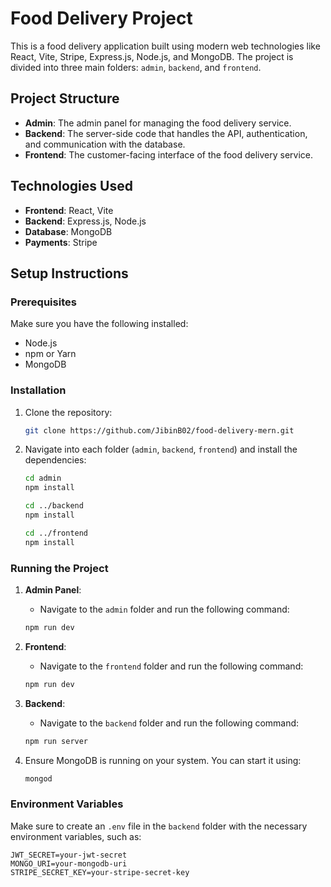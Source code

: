 # Food Delivery Project

This is a food delivery application built using modern web technologies like React, Vite, Stripe, Express.js, Node.js, and MongoDB. The project is divided into three main folders: `admin`, `backend`, and `frontend`.

## Project Structure

- **Admin**: The admin panel for managing the food delivery service.
- **Backend**: The server-side code that handles the API, authentication, and communication with the database.
- **Frontend**: The customer-facing interface of the food delivery service.

## Technologies Used

- **Frontend**: React, Vite
- **Backend**: Express.js, Node.js
- **Database**: MongoDB
- **Payments**: Stripe

## Setup Instructions

### Prerequisites

Make sure you have the following installed:

- Node.js
- npm or Yarn
- MongoDB

### Installation

1. Clone the repository:

    ```bash
    git clone https://github.com/JibinB02/food-delivery-mern.git
    ```

2. Navigate into each folder (`admin`, `backend`, `frontend`) and install the dependencies:

    ```bash
    cd admin
    npm install
    ```

    ```bash
    cd ../backend
    npm install
    ```

    ```bash
    cd ../frontend
    npm install
    ```

### Running the Project

1. **Admin Panel**:
    - Navigate to the `admin` folder and run the following command:

    ```bash
    npm run dev
    ```

2. **Frontend**:
    - Navigate to the `frontend` folder and run the following command:

    ```bash
    npm run dev
    ```

3. **Backend**:
    - Navigate to the `backend` folder and run the following command:

    ```bash
    npm run server
    ```

4. Ensure MongoDB is running on your system. You can start it using:

    ```bash
    mongod
    ```

### Environment Variables

Make sure to create an `.env` file in the `backend` folder with the necessary environment variables, such as:

```plaintext
JWT_SECRET=your-jwt-secret
MONGO_URI=your-mongodb-uri
STRIPE_SECRET_KEY=your-stripe-secret-key
